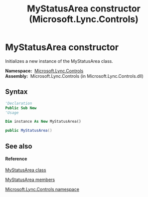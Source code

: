 ﻿---
title: MyStatusArea constructor  (Microsoft.Lync.Controls)
TOCTitle: 'MyStatusArea constructor '
ms:assetid: M:Microsoft.Lync.Controls.MyStatusArea.#ctor_DI_3_UC_OCS14MrefLyncWPF
ms:mtpsurl: https://msdn.microsoft.com/en-us/library/microsoft.lync.controls.mystatusarea_di_3_uc_ocs14mreflyncwpf.mystatusarea_di_3_uc_ocs14mreflyncwpf(v=office.15)
ms:contentKeyID: 48599105
ms.date: 07/28/2014
mtps_version: v=office.15
f1_keywords:
- Microsoft.Lync.Controls.MyStatusArea.MyStatusArea
dev_langs:
- CSharp
- JScript
- VB
- other
---

# MyStatusArea constructor

Initializes a new instance of the MyStatusArea class.

**Namespace:**  [Microsoft.Lync.Controls](microsoft-lync-controls-namespace_1.md)  
**Assembly:**  Microsoft.Lync.Controls (in Microsoft.Lync.Controls.dll)

## Syntax

``` vb
'Declaration
Public Sub New
'Usage

Dim instance As New MyStatusArea()
```

``` csharp
public MyStatusArea()
```

## See also

#### Reference

[MyStatusArea class](mystatusarea-class-microsoft-lync-controls_1.md)

[MyStatusArea members](mystatusarea-members-microsoft-lync-controls_1.md)

[Microsoft.Lync.Controls namespace](microsoft-lync-controls-namespace_1.md)


